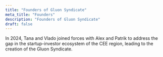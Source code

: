 ```yaml
---
title: "Founders of Gluon Syndicate"
meta_title: "Founders"
description: "Founders of Gluon Syndicate"
draft: false
---
```


In 2024, Tana and Vlado joined forces with Alex and Patrik to address the gap in the startup-investor ecosystem of the CEE region, leading to the creation of the Gluon Syndicate.

